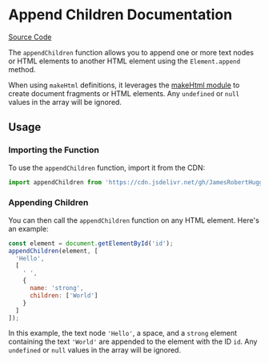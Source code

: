 # Append Children Documentation

[Source Code](https://cdn.jsdelivr.net/gh/JamesRobertHugginsNgo/make-html@2.0.0/append-children.js)

The `appendChildren` function allows you to append one or more text nodes or HTML elements to another HTML element using the `Element.append` method.

When using `makeHtml` definitions, it leverages the [makeHtml module](./make-html.md) to create document fragments or HTML elements. Any `undefined` or `null` values in the array will be ignored.

## Usage

### Importing the Function

To use the `appendChildren` function, import it from the CDN:

```javascript
import appendChildren from 'https://cdn.jsdelivr.net/gh/JamesRobertHugginsNgo/make-html@2.0.0/append-children.js';
```

### Appending Children

You can then call the `appendChildren` function on any HTML element. Here's an example:

```javascript
const element = document.getElementById('id');
appendChildren(element, [
  'Hello',
  [
    ' ',
    {
      name: 'strong',
      children: ['World']
    }
  ]
]);
```

In this example, the text node `'Hello'`, a space, and a `strong` element containing the text `'World'` are appended to the element with the ID `id`. Any `undefined` or `null` values in the array will be ignored.
